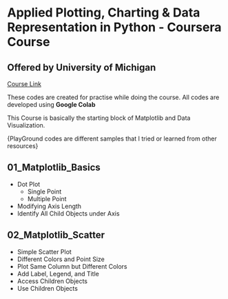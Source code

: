 # Applied Plotting, Charting &amp; Data Representation in Python - Coursera Course
## Offered by University of Michigan

[Course Link](https://www.coursera.org/learn/python-plotting/)

These codes are created for practise while doing the course. All codes are developed using **Google Colab**

This Course is basically the starting block of Matplotlib and Data Visualization.

{PlayGround codes are different samples that I tried or learned from other resources}

## 01_Matplotlib_Basics
* Dot Plot
  - Single Point
  - Multiple Point
* Modifying Axis Length
* Identify All Child Objects under Axis

## 02_Matplotlib_Scatter
* Simple Scatter Plot
* Different Colors and Point Size
* Plot Same Column but Different Colors
* Add Label, Legend, and Title
* Access Children Objects
* Use Children Objects
